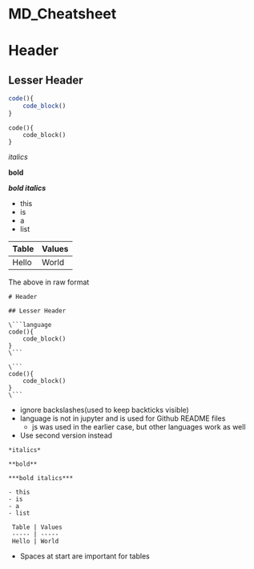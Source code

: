 # MD_Cheatsheet

# Header

## Lesser Header

```js
code(){
    code_block()
}
```

```
code(){
    code_block()
}
```

*italics*

**bold**

***bold italics***

- this
- is
- a
- list


 Table | Values
 ----- | ----- 
 Hello | World

The above in raw format

```
# Header

## Lesser Header

\```language
code(){
    code_block()
}
\```

\```
code(){
    code_block()
}
\```
```
- ignore backslashes(used to keep backticks visible)
- language is not in jupyter and is used for Github README files
  - js was used in the earlier case, but other languages work as well
- Use second version instead
```
*italics*

**bold**

***bold italics***

- this
- is
- a
- list

 Table | Values
 ----- | ----- 
 Hello | World
```
- Spaces at start are important for tables
